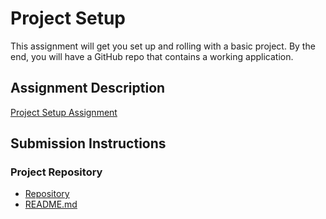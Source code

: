 # Project Setup
This assignment will get you set up and rolling with a basic project. By the end, you will have a GitHub repo that contains a working application.

## Assignment Description
[Project Setup Assignment](https://education.launchcode.org/liftoff/assignments/project-setup/)

## Submission Instructions

### Project Repository
* [Repository](https://github.com/gilmourguru/wtwh-angular)
* [README.md](https://github.com/gilmourguru/wtwh-angular/blob/master/README.md)